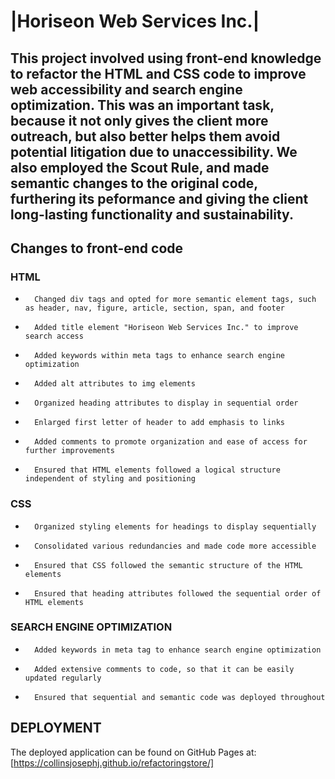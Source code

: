 # |Horiseon Web Services Inc.|
## This project involved using front-end knowledge to refactor the HTML and CSS code to improve web accessibility and search engine optimization. This was an important task, because it not only gives the client more outreach, but also better helps them avoid potential litigation due to unaccessibility. We also employed the Scout Rule, and made semantic changes to the original code, furthering its peformance and giving the client long-lasting functionality and sustainability. 

## Changes to front-end code

### HTML

-		Changed div tags and opted for more semantic element tags, such as header, nav, figure, article, section, span, and footer
-		Added title element "Horiseon Web Services Inc." to improve search access 
-		Added keywords within meta tags to enhance search engine optimization
-		Added alt attributes to img elements
-		Organized heading attributes to display in sequential order
-		Enlarged first letter of header to add emphasis to links
-		Added comments to promote organization and ease of access for further improvements
-		Ensured that HTML elements followed a logical structure independent of styling and positioning

### CSS

-		Organized styling elements for headings to display sequentially
-		Consolidated various redundancies and made code more accessible 
-		Ensured that CSS followed the semantic structure of the HTML elements
-		Ensured that heading attributes followed the sequential order of HTML elements

### SEARCH ENGINE OPTIMIZATION

-		Added keywords in meta tag to enhance search engine optimization
-		Added extensive comments to code, so that it can be easily updated regularly
-		Ensured that sequential and semantic code was deployed throughout

## DEPLOYMENT

The deployed application can be found on GitHub Pages at:  [https://collinsjosephj.github.io/refactoringstore/]

